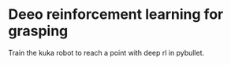 # Deeo reinforcement learning for grasping 

Train the kuka robot to reach a point with deep rl in pybullet.
